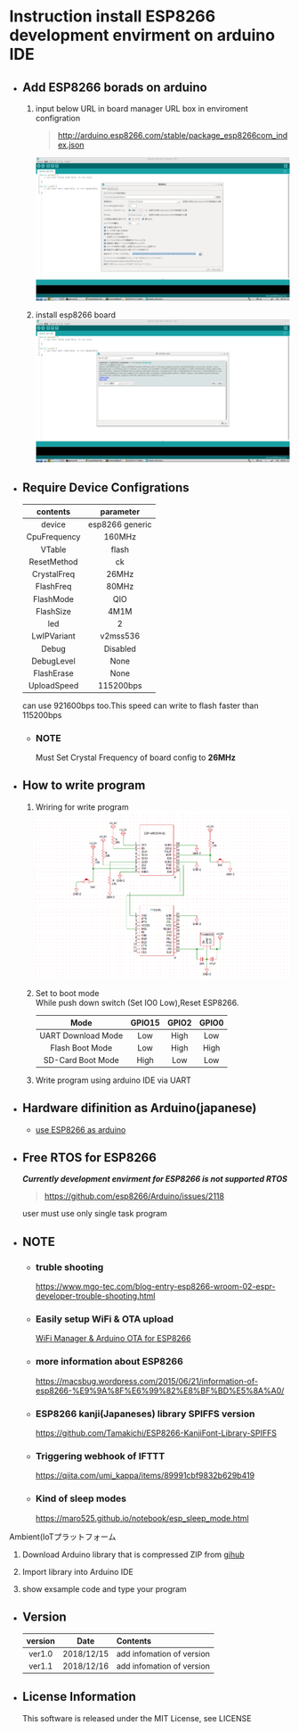 # Instruction install ESP8266 development envirment on arduino IDE

- ## Add ESP8266 borads on arduino

    1. input below URL in board manager URL box in enviroment configration
        > http://arduino.esp8266.com/stable/package_esp8266com_index.json   

        ![](./pictures/BoardManager.png)
    2. install esp8266 board 
        ![](./pictures/install.png)

- ## Require Device Configrations
    |contents|parameter|
    |:---:|:--:|
    |device|esp8266 generic|   
    |CpuFrequency|160MHz|
    |VTable|flash|
    |ResetMethod|ck|
    |CrystalFreq|26MHz|
    |FlashFreq|80MHz|
    |FlashMode|QIO|
    |FlashSize|4M1M|
    |led|2|
    |LwIPVariant|v2mss536|
    |Debug|Disabled|
    |DebugLevel|None|
    |FlashErase|None|  
    |UploadSpeed|115200bps| 
    can use 921600bps too.This speed can write to flash faster than 115200bps   
    - ### NOTE
        Must Set Crystal Frequency of board config to **26MHz**
    

- ## How to write program
    1. Wriring for write program
        ![](./pictures/wiring.png)
    1. Set to boot mode   
        While push down switch (Set IO0 Low),Reset ESP8266.

        |Mode|GPIO15 | GPIO2| GPIO0|
        |:--:|:--:|:--:|:--:|
        |UART Download Mode|Low|High|Low|
        |Flash Boot Mode|Low|High|High|
        |SD-Card Boot Mode|High|Low|Low|
    1. Write program using arduino IDE via UART

- ## Hardware difinition as Arduino(japanese)
    - [use ESP8266 as arduino](https://keijirotanabe.github.io/blog/2017/02/08/esp8266-how-to-170208/)   

- ## Free RTOS for ESP8266
    ***Currently development envirment for ESP8266 is not supported RTOS***   
    > https://github.com/esp8266/Arduino/issues/2118   
    
    user must use only single task program
- ## NOTE
    - ### truble shooting
        https://www.mgo-tec.com/blog-entry-esp8266-wroom-02-espr-developer-trouble-shooting.html

    - ### Easily setup WiFi & OTA upload   
        [WiFi Manager & Arduino OTA for ESP8266](./libraries/main/)

    - ### more information about ESP8266
        https://macsbug.wordpress.com/2015/06/21/information-of-esp8266-%E9%9A%8F%E6%99%82%E8%BF%BD%E5%8A%A0/

    - ### ESP8266 kanji(Japaneses) library SPIFFS version
        https://github.com/Tamakichi/ESP8266-KanjiFont-Library-SPIFFS

    - ### Triggering webhook of IFTTT 
        https://qiita.com/umi_kappa/items/89991cbf9832b629b419 

    - ### Kind of sleep modes 
        https://maro525.github.io/notebook/esp_sleep_mode.html  

 

Ambient(IoTプラットフォーム 

1. Download Arduino library that is compressed ZIP from [gihub](https://github.com/AmbientDataInc/Ambient_ESP8266_lib) 

2. Import library into Arduino IDE 

3. show exsample code and type your program

- ## Version

    |version  |Date|Contents|
    |:-----:|:-------:|:----------------|
    |ver1.0 |2018/12/15|add infomation of version|   
    |ver1.1 |2018/12/16|add infomation of version|   


- ## License Information
   This software is released under the MIT License, see LICENSE
